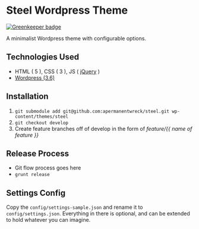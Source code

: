 # Steel Wordpress Theme

[![Greenkeeper badge](https://badges.greenkeeper.io/chrisopedia/steel.svg)](https://greenkeeper.io/)

A minimalist Wordpress theme with configurable options.

## Technologies Used
- HTML ( 5 ), CSS ( 3 ), JS ( [jQuery](http://jquery.com/download/) )
- [Wordpress (3.6)](http://wordpress.org/latest.zip)

## Installation

1. `git submodule add git@github.com:apermanentwreck/steel.git wp-content/themes/steel`
2. `git checkout develop`
3. Create feature branches off of develop in the form of _feature/{{ name of feature }}_

## Release Process

- Git flow process goes here
- `grunt release`

## Settings Config

Copy the `config/settings-sample.json` and rename it to `config/settings.json`.
Everything in there is optional, and can be extended to hold whatever you can imagine.
